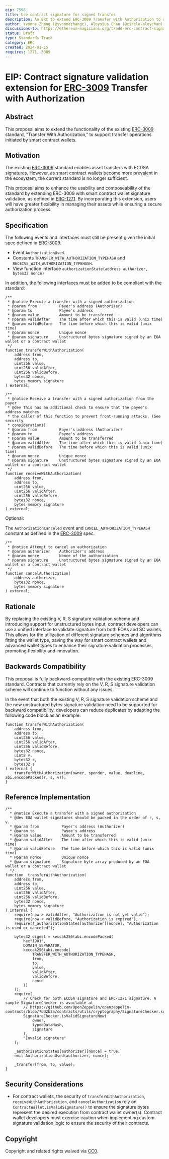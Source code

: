 ```yaml
---
eip: 7598
title: Use contract signature for signed transfer
description: An ERC to extend ERC-3009 Transfer with Authorization to support ERC-1271 signature validation.
author: Yvonne Zhang (@yvonnezhangc), Aloysius Chan (@circle-aloychan)
discussions-to: https://ethereum-magicians.org/t/add-erc-contract-signature-validation-extension-for-erc-3009-transfer-with-authorization/18158
status: Draft
type: Standards Track
category: ERC
created: 2024-01-15
requires: 1271, 3009
---
```


# EIP: Contract signature validation extension for [ERC-3009](./eip-3009.md) Transfer with Authorization

## Abstract

This proposal aims to extend the functionality of the existing [ERC-3009](./eip-3009.md) standard, "Transfer With Authorization," to support transfer operations initiated by smart contract wallets. 

## Motivation

The existing [ERC-3009](./eip-3009.md) standard enables asset transfers with ECDSA signatures. However, as smart contract wallets become more prevalent in the ecosystem, the current standard is no longer sufficient. 

This proposal aims to enhance the usability and composeability of the standard by extending ERC-3009 with smart contract wallet signature validation, as defined in [ERC-1271](./eip-1271.md). By incorporating this extension, users will have greater flexibility in managing their assets while ensuring a secure authorization process.

## Specification

The following events and interfaces must still be present given the initial spec defined in [ERC-3009](./eip-3009.md).
- Event `AuthorizationUsed`.
- Constants `TRANSFER_WITH_AUTHORIZATION_TYPEHASH` and `RECEIVE_WITH_AUTHORIZATION_TYPEHASH`.
- View function interface `authorizationState(address authorizer, bytes32 nonce)`

In addition, the following interfaces must be added to be compliant with the standard:

```
/**
 * @notice Execute a transfer with a signed authorization
 * @param from          Payer's address (Authorizer)
 * @param to            Payee's address
 * @param value         Amount to be transferred
 * @param validAfter    The time after which this is valid (unix time)
 * @param validBefore   The time before which this is valid (unix time)
 * @param nonce         Unique nonce
 * @param signature     Unstructured bytes signature signed by an EOA wallet or a contract wallet
 */
function transferWithAuthorization(
    address from,
    address to,
    uint256 value,
    uint256 validAfter,
    uint256 validBefore,
    bytes32 nonce,
    bytes memory signature
) external;

/**
 * @notice Receive a transfer with a signed authorization from the payer
 * @dev This has an additional check to ensure that the payee's address matches
 * the caller of this function to prevent front-running attacks. (See security
 * considerations)
 * @param from          Payer's address (Authorizer)
 * @param to            Payee's address
 * @param value         Amount to be transferred
 * @param validAfter    The time after which this is valid (unix time)
 * @param validBefore   The time before which this is valid (unix time)
 * @param nonce         Unique nonce
 * @param signature     Unstructured bytes signature signed by an EOA wallet or a contract wallet
 */
function receiveWithAuthorization(
    address from,
    address to,
    uint256 value,
    uint256 validAfter,
    uint256 validBefore,
    bytes32 nonce,
    bytes memory signature
) external;
```

Optional:

The `AuthorizationCanceled` event and `CANCEL_AUTHORIZATION_TYPEHASH` constant as defined in the [ERC-3009](./eip-3009.md) spec.

```
/**
 * @notice Attempt to cancel an authorization
 * @param authorizer    Authorizer's address
 * @param nonce         Nonce of the authorization
 * @param signature     Unstructured bytes signature signed by an EOA wallet or a contract wallet
 */
function cancelAuthorization(
    address authorizer,
    bytes32 nonce,
    bytes memory signature
) external;
```

## Rationale

By replacing the existing V, R, S signature validation scheme and introducing support for unstructured bytes input, contract developers can use a unified interface to validate signature from both EOAs and SC wallets. This allows for the utilization of different signature schemes and algorithms fitting the wallet type, paving the way for smart contract wallets and advanced wallet types to enhance their signature validation processes, promoting flexibility and innovation.


## Backwards Compatibility

This proposal is fully backward-compatible with the existing ERC-3009 standard. Contracts that currently rely on the V, R, S signature validation scheme will continue to function without any issues.

In the event that both the existing V, R, S signature validation scheme and the new unstructured bytes signature validation need to be supported for backward compatibility, developers can reduce duplicates by adapting the following code block as an example:

```
function transferWithAuthorization(
    address from,
    address to,
    uint256 value,
    uint256 validAfter,
    uint256 validBefore,
    bytes32 nonce,
    uint8 v,
    bytes32 r,
    bytes32 s
) external {
    transferWithAuthorization(owner, spender, value, deadline, abi.encodePacked(r, s, v));
}
```

## Reference Implementation

```
/**
  * @notice Execute a transfer with a signed authorization
  * @dev EOA wallet signatures should be packed in the order of r, s, v.
  * @param from          Payer's address (Authorizer)
  * @param to            Payee's address
  * @param value         Amount to be transferred
  * @param validAfter    The time after which this is valid (unix time)
  * @param validBefore   The time before which this is valid (unix time)
  * @param nonce         Unique nonce
  * @param signature     Signature byte array produced by an EOA wallet or a contract wallet
  */
function _transferWithAuthorization(
    address from,
    address to,
    uint256 value,
    uint256 validAfter,
    uint256 validBefore,
    bytes32 nonce,
    bytes memory signature
) internal {
    require(now > validAfter, "Authorization is not yet valid");
    require(now < validBefore, "Authorization is expired");
    require(!_authorizationStates[authorizer][nonce], "Authorization is used or canceled");

    bytes32 digest = keccak256(abi.encodePacked(
        hex"1901",
        DOMAIN_SEPARATOR,
        keccak256(abi.encode(
            TRANSFER_WITH_AUTHORIZATION_TYPEHASH,
            from,
            to,
            value,
            validAfter,
            validBefore,
            nonce
        ))
    ));
    require(
        // Check for both ECDSA signature and ERC-1271 signature. A sample SignatureChecker is available at
        // https://github.com/OpenZeppelin/openzeppelin-contracts/blob/7bd2b2a/contracts/utils/cryptography/SignatureChecker.sol
        SignatureChecker.isValidSignatureNow(
            owner,
            typedDataHash,
            signature
        ),
        "Invalid signature"
    );

    _authorizationStates[authorizer][nonce] = true;
    emit AuthorizationUsed(authorizer, nonce);
    
    _transfer(from, to, value);
}
```

## Security Considerations

- For contract wallets, the security of `transferWithAuthorization`, `receiveWithAuthorization`, and `cancelAuthorization` rely on `ContractWallet.isValidSignature()` to ensure the signature bytes represent the desired execution from contract wallet owner(s). Contract wallet developers must exercise caution when implementing custom signature validation logic to ensure the security of their contracts. 

## Copyright

Copyright and related rights waived via [CC0](../LICENSE.md).
